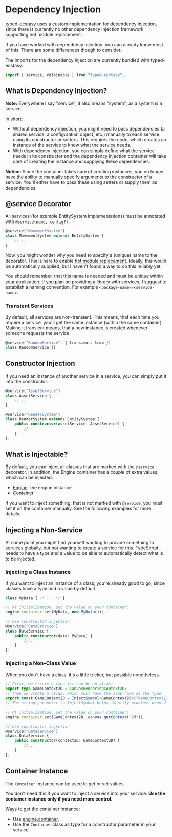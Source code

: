 # Dependency Injection

typed-ecstasy uses a custom implementation for dependency injection, since there is currently no other dependency injection framework supporting hot module replacement.

If you have worked with dependency injection, you can already know most of this. There are some differences though to consider.

The imports for the dependency injection are currently bundled with typed-ecstasy:
```typescript
import { service, retainable } from "typed-ecstasy";
```

## What is Dependency Injection?

**Note:** Everywhere I say "service", it also means "system", as a system is a service.

In short:
- Without dependency injection, you might need to pass dependencies (a shared service, a configuration object, etc.) manually to each service using its constructor or setters. This requires the code, which creates an instance of the service to know what the service needs.
- With dependency injection, you can simply define what the service needs in its constructor and the dependency injection container will take care of creating the instance and supplying these dependencies.

**Notice:** Since the container takes care of creating instances, you no longer have the ability to manually specify arguments to the constructor of a service. You'll either have to pass these using setters or supply them as dependencies.

## @service Decorator

All services (for example EntitySystem implementations) must be annotated with `@service(name, config?)`:

```typescript
@service("MovementSystem")
class MovementSystem extends EntitySystem {
    // ...
}
```

Now, you might wonder why you need to specify a (unique) name to the decorator. This is here to enable [hot module replacement](./hot-module-replacement.md).
Ideally, this would be automatically supplied, but I haven't found a way to do this reliably yet.

You should remember, that this name is needed and must be unique within your application. If you plan on providing a library with services, I suggest to establish a naming convention. For example `<package-name>/<service-name>`.

### Transient Services

By default, all services are non-transient. This means, that each time you require a service, you'll get the same instance (within the same container).
Making it transient means, that a new instance is created whenever someone requests the service.

```typescript
@service("RandomService", { transient: true })
class RandomService {}
```

## Constructor Injection

If you need an instance of another service in a service, you can simply put it into the constructor:
```typescript
@service("AssetService")
class AssetService {
    // ...
}

@service("RenderSystem")
class RenderSystem extends EntitySystem {
    public constructor(assetService: AssetService) {
        //...
    }
};
```

## What is Injectable?

By default, you can inject all classes that are marked with the `@service` decorator. In addition, the Engine container has a couple of extra values, which can be injected:
- [Engine](./engine.md) The engine instance
- [Container](../../api/classes/container.md)

If you want to inject something, that is not marked with `@service`, you must set it on the container manually. See the following examples for more details.

## Injecting a Non-Service

At some point you might find yourself wanting to provide something to services globally, but not wanting to create a service for this.
TypeScript needs to have a type and a value to be able to automatically detect what is to be injected.

### Injecting a Class Instance
If you want to inject an instance of a class, you're already good to go, since classes have a type and a value by default.

```ts
class MyData { /* ... */ }

// At initialization, set the value on your container:
engine.container.set(MyData, new MyData());

// Use constructor injection
@service("DataService")
class DataService {
    public constructor(data: MyData) {
        //...
    }
};
```

### Injecting a Non-Class Value

When you don't have a class, it's a little tricker, but possible nonetheless.
```ts
// First, we create a type (it can be an alias).
export type GameContext2D = CanvasRenderingContext2D;
// Then we create a value, which must have the same name as the type.
export const GameContext2D = InjectSymbol<GameContext2D>("GameContext2D");
// The string parameter to InjectSymbol helps identify problems when debugging.

// At initialization, set the value on your container:
engine.container.set(GameContext2D, canvas.getContext("2d"));

// Use constructor injection
@service("DataService")
class DataService {
    public constructor(context2D: GameContext2D) {
        //...
    }
};
```

## Container Instance

The `Container` instance can be used to get or set values.

You don't need this if you want to inject a service into your service. **Use the container instance only if you need more control**.

Ways to get the container instance:
- Use [engine.container](../../api/classes/engine.md#getcontainer).
- Use the `Container` class as type for a constructor parameter in your service.
